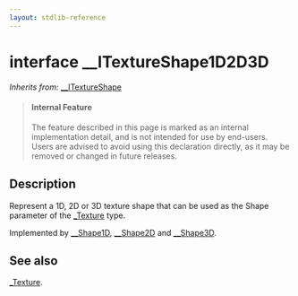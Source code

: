 ```yaml
---
layout: stdlib-reference
---
```


# interface \_\_ITextureShape1D2D3D

*Inherits from:* [\_\_ITextureShape](/stdlib-reference/interfaces/0_itextureshape-023a/index)

> #### Internal Feature
> The feature described in this page is marked as an internal implementation detail, and is not intended for use by end-users.
> Users are advised to avoid using this declaration directly, as it may be removed or changed in future releases.

## Description

Represent a 1D, 2D or 3D texture shape that can be used as the <span class='code'>Shape</span> parameter of the <span class='code'><a href="/stdlib-reference/types/0texture-01/index" class="code_type">_Texture</a></span> type.

Implemented by <span class='code'><a href="/stdlib-reference/types/0_shape1d-028/index" class="code_type">__Shape1D</a></span>, <span class='code'><a href="/stdlib-reference/types/0_shape2d-028/index" class="code_type">__Shape2D</a></span> and <span class='code'><a href="/stdlib-reference/types/0_shape3d-028/index" class="code_type">__Shape3D</a></span>.


## See also

<span class='code'><a href="/stdlib-reference/types/0texture-01/index" class="code_type">_Texture</a></span>.

